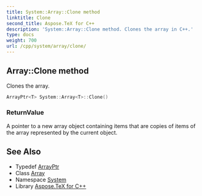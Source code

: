 ```yaml
---
title: System::Array::Clone method
linktitle: Clone
second_title: Aspose.TeX for C++
description: 'System::Array::Clone method. Clones the array in C++.'
type: docs
weight: 700
url: /cpp/system/array/clone/
---
```

## Array::Clone method


Clones the array.

```cpp
ArrayPtr<T> System::Array<T>::Clone()
```


### ReturnValue

A pointer to a new array object containing items that are copies of items of the array represented by the current object.

## See Also

* Typedef [ArrayPtr](../../arrayptr/)
* Class [Array](../)
* Namespace [System](../../)
* Library [Aspose.TeX for C++](../../../)
